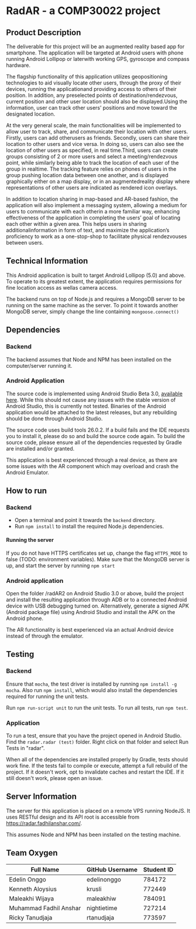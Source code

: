 # RadAR - a COMP30022 project

## Product Description

The deliverable for this project will be an augmented reality based app for smartphone. The application will be targeted at Android users with phone running Android Lollipop or laterwith working GPS, gyroscope and compass hardware.

The flagship functionality of this application utilizes geopositioning technologies to aid visually locate other users, through the proxy of their devices, running the applicationand providing access to others of their position. In addition, any preselected points of destination/rendezvous, current position and other user location should also be displayed.Using the information, user can track other users’ positions and move toward the designated location.

At the very general scale, the main functionalities will be implemented to allow user to track, share, and communicate their location with other users. Firstly, users can add otherusers as friends. Secondly, users can share their location to other users and vice versa. In doing so, users can also see the location of other users as specified, in real time.Third, users can create groups consisting of 2 or more users and select a meeting/rendezvous point, while similarly being able to track the location of each user of the group in realtime.
The tracking feature relies on phones of users in the group pushing location data between one another, and is displayed graphically either on a map display, or in an augmentedreality display where representations of other users are indicated as rendered icon overlays.

In addition to location sharing in map-based and AR-based fashion, the application will also implement a messaging system, allowing a medium for users to communicate with each otherin a more familiar way, enhancing effectiveness of the application in completing the users’ goal of locating each other within a given area. This helps users in sharing additionalinformation in form of text, and maximize the application’s proficiency to work as a one-stop-shop to facilitate physical rendezvouses between users.

## Technical Information
This Android application is built to target Android Lollipop (5.0) and above. To operate to its greatest extent, the application requires permissions for fine location access as wellas camera access.

The backend runs on top of Node.js and requires a MongoDB server to be running on the same machine as the server. To point it towards another MongoDB server, simply change the line containing `mongoose.connect()`

## Dependencies
### Backend
The backend assumes that Node and NPM has been installed on the computer/server running it.

### Android Application
The source code is implemented using Android Studio Beta 3.0, [available here](https://developer.android.com/studio/preview/install-preview.html). While this should not cause any issues with the stable version of Android Studio, this is currently not tested. Binaries of the Android application would be attached to the latest releases, but any rebuilding should be done through Android Studio.

The source code uses build tools 26.0.2. If a build fails and the IDE requests you to install it, please do so and build the source code again. To build the source code, please ensure all of the dependencies requested by Gradle are installed and/or granted. 

This application is best experienced through a real device, as there are some issues with the AR component which may overload and crash the Android Emulator.

## How to run

### Backend
- Open a terminal and point it towards the `backend` directory.
- Run `npm install` to install the required Node.js dependencies.

#### Running the server
If you do not have HTTPS certificates set up, change the flag `HTTPS_MODE` to false (TODO: environment variables). Make sure that the MongoDB server is up, and start the server by running `npm start`

### Android application
Open the folder /radAR2 on Android Studio 3.0 or above, build the project and install the resulting application through ADB or to a connected Android device with USB debugging turned on. Alternatively, generate a signed APK (Android package file) using Android Studio and install the APK on the Android phone.

The AR functionality is best experienced via an actual Android device instead of through the emulator.

## Testing
### Backend
Ensure that `mocha`, the test driver is installed by running `npm install -g mocha`. Also run `npm install`, which would also install the dependencies required for running the unit tests.

Run `npm run-script unit` to run the unit tests. To run all tests, run `npm test`.

### Application
To run a test, ensure that you have the project opened in Android Studio. Find the `radar.radar (test)` folder. Right click on that folder and select Run Tests in "radar". 

When all of the dependencies are installed properly by Gradle, tests should work fine. If the tests fail to compile or execute, attempt a full rebuild of the project. If it doesn't work, opt to invalidate caches and restart the IDE. If it still doesn't work, please open an issue.

## Server Information
The server for this application is placed on a remote VPS running NodeJS. It uses RESTful design and its API root is accessible from https://radar.fadhilanshar.com/.

This assumes Node and NPM has been installed on the testing machine.

## Team Oxygen

Full Name | GitHub Username | Student ID
---------|--------------------|------------
Edelin Onggo | edelinonggo | 784172
Kenneth Aloysius | krusli |  772449
Maleakhi Wijaya | maleakhiw | 784091
Muhammad Fadhil Anshar | nightietime | 727214
Ricky Tanudjaja | rtanudjaja | 773597
